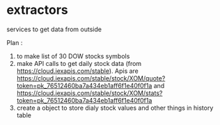 # extractors
services to get data from outside

Plan :
1. to make list of 30 DOW stocks symbols
2. make API calls to get daily stock data (from https://cloud.iexapis.com/stable). Apis are https://cloud.iexapis.com/stable/stock/XOM/quote?token=pk_76512460ba7a434eb1aff6f1e40f0f1a and 
https://cloud.iexapis.com/stable/stock/XOM/stats?token=pk_76512460ba7a434eb1aff6f1e40f0f1a
3. create a object to store dialy stock values and other things in history table





